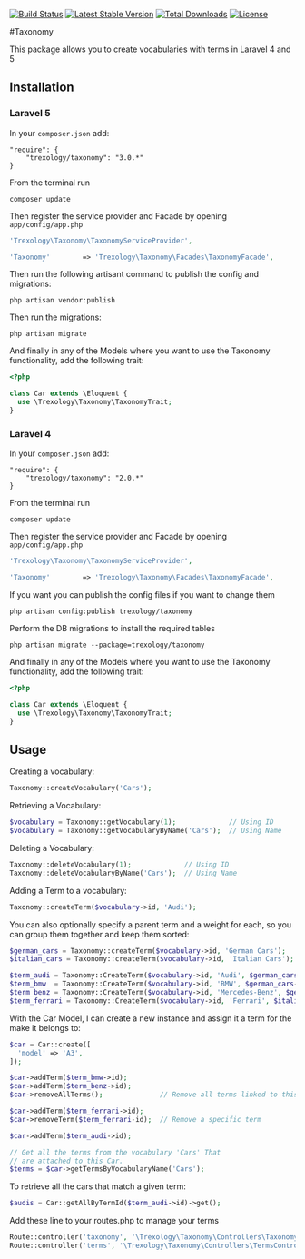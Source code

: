 [![Build Status](https://travis-ci.org/DevFactoryCH/taxonomy.svg?branch=master)](https://travis-ci.org/DevFactoryCH/taxonomy)
[![Latest Stable Version](https://poser.pugx.org/trexology/taxonomy/v/stable.svg)](https://packagist.org/packages/trexology/taxonomy)
[![Total Downloads](https://poser.pugx.org/trexology/taxonomy/downloads.svg)](https://packagist.org/packages/trexology/taxonomy)
[![License](https://poser.pugx.org/trexology/taxonomy/license.svg)](https://packagist.org/packages/trexology/taxonomy)

#Taxonomy

This package allows you to create vocabularies with terms in Laravel 4 and 5

## Installation

### Laravel 5

In your `composer.json` add:

	"require": {
		"trexology/taxonomy": "3.0.*"
	}

From the terminal run

    composer update

Then register the service provider and Facade by opening `app/config/app.php`

```php
'Trexology\Taxonomy\TaxonomyServiceProvider',

'Taxonomy'        => 'Trexology\Taxonomy\Facades\TaxonomyFacade',
```

Then run the following artisant command to publish the config and migrations:

	php artisan vendor:publish

Then run the migrations:

	php artisan migrate

And finally in any of the Models where you want to use the Taxonomy functionality, add the following trait:

```php
<?php

class Car extends \Eloquent {
  use \Trexology\Taxonomy\TaxonomyTrait;
}
```

### Laravel 4

In your `composer.json` add:

	"require": {
		"trexology/taxonomy": "2.0.*"
	}

From the terminal run

    composer update

Then register the service provider and Facade by opening `app/config/app.php`

```php
'Trexology\Taxonomy\TaxonomyServiceProvider',

'Taxonomy'        => 'Trexology\Taxonomy\Facades\TaxonomyFacade',
```

If you want you can publish the config files if you want to change them

    php artisan config:publish trexology/taxonomy

Perform the DB migrations to install the required tables

    php artisan migrate --package=trexology/taxonomy

And finally in any of the Models where you want to use the Taxonomy functionality, add the following trait:

```php
<?php

class Car extends \Eloquent {
  use \Trexology\Taxonomy\TaxonomyTrait;
}
```

## Usage

Creating a vocabulary:

```php
Taxonomy::createVocabulary('Cars');
```

Retrieving a Vocabulary:

```php
$vocabulary = Taxonomy::getVocabulary(1);             // Using ID
$vocabulary = Taxonomy::getVocabularyByName('Cars');  // Using Name
```

Deleting a Vocabulary:

```php
Taxonomy::deleteVocabulary(1);             // Using ID
Taxonomy::deleteVocabularyByName('Cars');  // Using Name
```

Adding a Term to a vocabulary:

```php
Taxonomy::createTerm($vocabulary->id, 'Audi');
```

You can also optionally specify a parent term and a weight for each, so you can group them together and keep them sorted:

```php
$german_cars = Taxonomy::createTerm($vocabulary->id, 'German Cars');
$italian_cars = Taxonomy::createTerm($vocabulary->id, 'Italian Cars');

$term_audi = Taxonomy::CreateTerm($vocabulary->id, 'Audi', $german_cars->id, 0);
$term_bmw  = Taxonomy::CreateTerm($vocabulary->id, 'BMW', $german_cars->id, 1);
$term_benz = Taxonomy::CreateTerm($vocabulary->id, 'Mercedes-Benz', $german_cars->id, 2);
$term_ferrari = Taxonomy::CreateTerm($vocabulary->id, 'Ferrari', $italian_cars->id, 0);
```

With the Car Model, I can create a new instance and assign it a term for the make it belongs to:

```php
$car = Car::create([
  'model' => 'A3',
]);

$car->addTerm($term_bmw->id);
$car->addTerm($term_benz->id);
$car->removeAllTerms();              // Remove all terms linked to this car

$car->addTerm($term_ferrari->id);
$car->removeTerm($term_ferrari-id);  // Remove a specific term

$car->addTerm($term_audi->id);

// Get all the terms from the vocabulary 'Cars' That
// are attached to this Car.
$terms = $car->getTermsByVocabularyName('Cars');
```

To retrieve all the cars that match a given term:

```php
$audis = Car::getAllByTermId($term_audi->id)->get();
```

Add these line to your routes.php to manage your terms

```php
Route::controller('taxonomy', '\Trexology\Taxonomy\Controllers\TaxonomyController');
Route::controller('terms', '\Trexology\Taxonomy\Controllers\TermsController');
```
